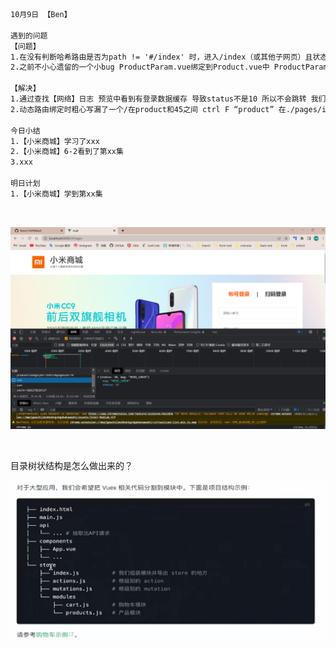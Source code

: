 ```html
10月9日 【Ben】

遇到的问题
【问题】
1.在没有判断哈希路由是否为path != '#/index' 时，进入/index（或其他子网页）且状态码为10 不会自动跳转到login页面
2.之前不小心遗留的一个小bug ProductParam.vue绑定到Product.vue中 ProductParam中template的信息无法被显示 已知是路径动态路由的问题 例如localhost/#/product45

【解决】
1.通过查找【网络】日志 预览中看到有登录数据缓存 导致status不是10 所以不会跳转 我们可以在【应用】中找到cookie下的http://localhost:8080 将影响到的缓存删除（或者全删除）即可成功跳转
2.动态路由绑定时粗心写漏了一个/在product和45之间 ctrl F “product” 在./pages/index.vue中搜索补齐写漏的地方

今日小结
1.【小米商城】学习了xxx
2.【小米商城】6-2看到了第xx集
3.xxx

明日计划
1.【小米商城】学到第xx集
```

​	

![image-20221009092315566](10月9日.assets/image-20221009092315566.png)

​	

目录树状结构是怎么做出来的？

![image-20221009101215986](10月9日.assets/image-20221009101215986.png)
